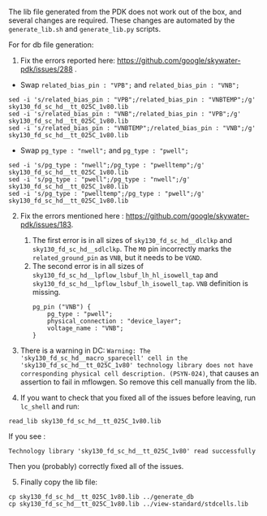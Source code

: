 The lib file generated from the PDK does not work out of the box, and several changes are required. These changes are automated by the `generate_lib.sh` and `generate_lib.py` scripts.

For for db file generation:
1. Fix the errors reported here: https://github.com/google/skywater-pdk/issues/288 .
* Swap `related_bias_pin : "VPB";` and `related_bias_pin : "VNB";`
```
sed -i 's/related_bias_pin : "VPB";/related_bias_pin : "VNBTEMP";/g' sky130_fd_sc_hd__tt_025C_1v80.lib
sed -i 's/related_bias_pin : "VNB";/related_bias_pin : "VPB";/g' sky130_fd_sc_hd__tt_025C_1v80.lib
sed -i 's/related_bias_pin : "VNBTEMP";/related_bias_pin : "VNB";/g' sky130_fd_sc_hd__tt_025C_1v80.lib
```
* Swap `pg_type : "nwell";` and `pg_type : "pwell";`
```
sed -i 's/pg_type : "nwell";/pg_type : "pwelltemp";/g' sky130_fd_sc_hd__tt_025C_1v80.lib
sed -i 's/pg_type : "pwell";/pg_type : "nwell";/g' sky130_fd_sc_hd__tt_025C_1v80.lib
sed -i 's/pg_type : "pwelltemp";/pg_type : "pwell";/g' sky130_fd_sc_hd__tt_025C_1v80.lib
```

2. Fix the errors mentioned here : https://github.com/google/skywater-pdk/issues/183. 
   1. The first error is in all sizes of `sky130_fd_sc_hd__dlclkp` and `sky130_fd_sc_hd__sdlclkp`. The `M0` pin incorrectly marks the `related_ground_pin` as `VNB`, but it needs to be `VGND`.
   2. The second error is in all sizes of `sky130_fd_sc_hd__lpflow_lsbuf_lh_hl_isowell_tap` and `sky130_fd_sc_hd__lpflow_lsbuf_lh_isowell_tap`. `VNB` definition is missing.
       ```
       pg_pin ("VNB") {
           pg_type : "pwell";
           physical_connection : "device_layer";
           voltage_name : "VNB";
       }
       ```

3. There is a warning in DC: `Warning: The 'sky130_fd_sc_hd__macro_sparecell' cell in the 'sky130_fd_sc_hd__tt_025C_1v80' technology library does not have corresponding physical cell description. (PSYN-024)`, that causes an assertion to fail in mflowgen. So remove this cell manually from the lib.

4. If you want to check that you fixed all of the issues before leaving, run `lc_shell` and run:
```
read_lib sky130_fd_sc_hd__tt_025C_1v80.lib
```
If you see :
```
Technology library 'sky130_fd_sc_hd__tt_025C_1v80' read successfully
```
Then you (probably) correctly fixed all of the issues.

5. Finally copy the lib file:
```
cp sky130_fd_sc_hd__tt_025C_1v80.lib ../generate_db
cp sky130_fd_sc_hd__tt_025C_1v80.lib ../view-standard/stdcells.lib
```
